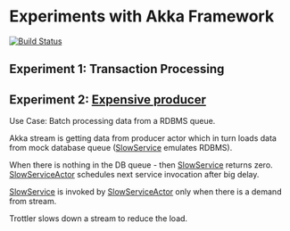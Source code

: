 # Experiments with Akka Framework

[![Build Status](https://travis-ci.org/kpavlov/akka-experiments.png?branch=master)](https://travis-ci.org/kpavlov/akka-experiments)

## Experiment 1: Transaction Processing

## Experiment 2: [Expensive producer][ExpensiveProducerApp]

Use Case: Batch processing data from a RDBMS queue.

Akka stream is getting data from producer actor which in turn loads data from mock database queue ([SlowService] emulates RDBMS).

When there is nothing in the DB queue - then [SlowService] returns zero. [SlowServiceActor] schedules next service invocation after big delay.

[SlowService] is invoked by [SlowServiceActor] only when there is a demand from stream.

Trottler slows down a stream to reduce the load.

[ExpensiveProducerApp]: ./src/main/java/com/github/kpavlov/akkabox/stream/expensiveProducer/ExpensiveProducerApp.java
[SlowService]:  ./src/main/java/com/github/kpavlov/akkabox/stream/expensiveProducer/SlowService.java
[SlowServiceActor]: ./src/main/java/com/github/kpavlov/akkabox/stream/expensiveProducer/SlowServiceActor.java